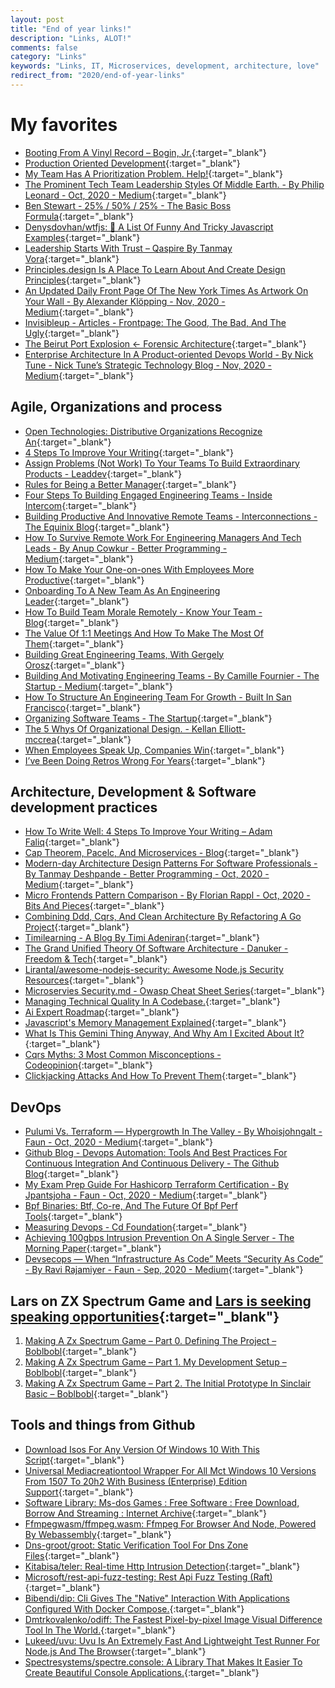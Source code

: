 ```yaml
---
layout: post
title: "End of year links!"
description: "Links, ALOT!"
comments: false
category: "Links"
keywords: "Links, IT, Microservices, development, architecture, love"
redirect_from: "2020/end-of-year-links"
---
```

<!-- markdownlint-disable MD033 MD020 MD025-->
# My favorites<a name="favorites"></a>

- [Booting From A Vinyl Record – Bogin, Jr.](http://boginjr.com/it/sw/dev/vinyl-boot/){:target="_blank"}
- [Production Oriented Development](https://paulosman.me/2019/12/30/production-oriented-development.html){:target="_blank"}
- [My Team Has A Prioritization Problem. Help!](https://twitter.com/shreyas/status/1320105221570228224){:target="_blank"}
- [The Prominent Tech Team Leadership Styles Of Middle Earth. - By Philip Leonard - Oct, 2020 - Medium](https://phil-leonard.medium.com/the-prominent-tech-team-leadership-styles-of-middle-earth-dfcc55c74608){:target="_blank"}
- [Ben Stewart - 25% / 50% / 25% - The Basic Boss Formula](https://www.benjibanjo.com/posts/bossforumla/){:target="_blank"}
- [Denysdovhan/wtfjs: 🤪 A List Of Funny And Tricky Javascript Examples](https://github.com/denysdovhan/wtfjs#readme){:target="_blank"}
- [Leadership Starts With Trust – Qaspire By Tanmay Vora](http://qaspire.com/2020/11/05/leadership-starts-with-trust/){:target="_blank"}
- [Principles.design Is A Place To Learn About And Create Design Principles](https://principles.design/about/){:target="_blank"}
- [An Updated Daily Front Page Of The New York Times As Artwork On Your Wall - By Alexander Klöpping - Nov, 2020 - Medium](https://alexanderklopping.medium.com/an-updated-daily-front-page-of-the-new-york-times-as-artwork-on-your-wall-3b28c3261478){:target="_blank"}
- [Invisibleup - Articles - Frontpage: The Good, The Bad, And The Ugly](https://invisibleup.com/articles/33/){:target="_blank"}
- [The Beirut Port Explosion ← Forensic Architecture](https://forensic-architecture.org/investigation/beirut-port-explosion){:target="_blank"}
- [Enterprise Architecture In A Product-oriented Devops World - By Nick Tune - Nick Tune’s Strategic Technology Blog - Nov, 2020 - Medium](https://medium.com/nick-tune-tech-strategy-blog/enterprise-architecture-in-a-product-oriented-devops-world-516c30b365f4){:target="_blank"}

## Agile, Organizations and process<a name="agile"></a>

- [Open Technologies: Distributive Organizations Recognize An](https://academy.nobl.io/build-back-better-organizational-resilience-covid/){:target="_blank"}
- [4 Steps To Improve Your Writing](https://adamfaliq.com/2020/10/28/write-well/){:target="_blank"}
- [Assign Problems (Not Work) To Your Teams To Build Extraordinary Products - Leaddev](https://leaddev.com/agile-other-ways-working/assign-problems-not-work-your-teams-build-extraordinary-products){:target="_blank"}
- [Rules for Being a Better Manager](https://firstround.com/review/6-counterintuitive-rules-for-being-a-better-manager-advice-from-lambda-school-quip-and-facebook/){:target="_blank"}
- [Four Steps To Building Engaged Engineering Teams - Inside Intercom](https://www.intercom.com/blog/engaged-engineering-teams){:target="_blank"}
- [Building Productive And Innovative Remote Teams - Interconnections - The Equinix Blog](https://blog.equinix.com/blog/2020/10/22/building-productive-and-innovative-remote-teams/){:target="_blank"}
- [How To Survive Remote Work For Engineering Managers And Tech Leads - By Anup Cowkur - Better Programming - Medium](https://medium.com/better-programming/surviving-remote-work-for-engineering-mangers-tech-leads-f53ff4e16ac2){:target="_blank"}
- [How To Make Your One-on-ones With Employees More Productive](https://hbr.org/2016/08/how-to-make-your-one-on-ones-with-employees-more-productive){:target="_blank"}
- [Onboarding To A New Team As An Engineering Leader](https://turing.com/blog/onboarding-to-a-new-team-as-an-engineering-leader/){:target="_blank"}
- [How To Build Team Morale Remotely - Know Your Team - Blog](https://knowyourteam.com/blog/2020/10/29/how-to-build-team-morale-remotely/){:target="_blank"}
- [The Value Of 1:1 Meetings And How To Make The Most Of Them](https://getlighthouse.com/blog/11-meetings-value-make-most/){:target="_blank"}
- [Building Great Engineering Teams, With Gergely Orosz](https://evolutionarymanager.com/building-great-engineering-teams-gergely-orosz/){:target="_blank"}
- [Building And Motivating Engineering Teams - By Camille Fournier - The Startup - Medium](https://medium.com/swlh/building-and-motivating-engineering-teams-24fd56910039){:target="_blank"}
- [How To Structure An Engineering Team For Growth - Built In San Francisco](https://www.builtinsf.com/2020/04/21/how-structure-engineering-team-scale){:target="_blank"}
- [Organizing Software Teams - The Startup](https://medium.com/swlh/how-to-structure-teams-for-building-better-software-products-91e4dea021d){:target="_blank"}
- [The 5 Whys Of Organizational Design. - Kellan Elliott-mccrea](https://kellanem.com/notes/whys-of-organizational-design){:target="_blank"}
- [When Employees Speak Up, Companies Win](https://sloanreview.mit.edu/article/when-employees-speak-up-companies-win/){:target="_blank"}
- [I’ve Been Doing Retros Wrong For Years](https://product.hubspot.com/blog/ive-been-doing-retros-wrong-for-years){:target="_blank"}

## Architecture, Development & Software development practices <a name="development"></a>

- [How To Write Well: 4 Steps To Improve Your Writing – Adam Faliq](https://adamfaliq.com/2020/10/28/write-well/){:target="_blank"}
- [Cap Theorem, Pacelc, And Microservices - Blog](https://ardalis.com/cap-pacelc-and-microservices/){:target="_blank"}
- [Modern-day Architecture Design Patterns For Software Professionals - By Tanmay Deshpande - Better Programming - Oct, 2020 - Medium](https://medium.com/better-programming/modern-day-architecture-design-patterns-for-software-professionals-9056ee1ed977){:target="_blank"}
- [Micro Frontends Pattern Comparison - By Florian Rappl - Oct, 2020 - Bits And Pieces](https://blog.bitsrc.io/microfrontend-pattern-comparison-c50a9d2e4172){:target="_blank"}
- [Combining Ddd, Cqrs, And Clean Architecture By Refactoring A Go Project](https://threedots.tech/post/ddd-cqrs-clean-architecture-combined/){:target="_blank"}
- [Timilearning - A Blog By Timi Adeniran](https://timilearning.com/){:target="_blank"}
- [The Grand Unified Theory Of Software Architecture - Danuker - Freedom & Tech](https://danuker.go.ro/the-grand-unified-theory-of-software-architecture.html){:target="_blank"}
- [Lirantal/awesome-nodejs-security: Awesome Node.js Security Resources](https://github.com/lirantal/awesome-nodejs-security){:target="_blank"}
- [Microservies Security.md - Owasp Cheat Sheet Series](https://cheatsheetseries.owasp.org/cheatsheets/Microservies_security.html?){:target="_blank"}
- [Managing Technical Quality In A Codebase.](https://lethain.com/managing-technical-quality/){:target="_blank"}
- [Ai Expert Roadmap](https://i.am.ai/roadmap/){:target="_blank"}
- [Javascript's Memory Management Explained](https://felixgerschau.com/javascript-memory-management/){:target="_blank"}
- [What Is This Gemini Thing Anyway, And Why Am I Excited About It?](https://drewdevault.com/2020/11/01/What-is-Gemini-anyway.html){:target="_blank"}
- [Cqrs Myths: 3 Most Common Misconceptions - Codeopinion](https://codeopinion.com/cqrs-myths-3-most-common-misconceptions/){:target="_blank"}
- [Clickjacking Attacks And How To Prevent Them](https://auth0.com/blog/preventing-clickjacking-attacks/){:target="_blank"}

## DevOps<a name="devops"></a>

- [Pulumi Vs. Terraform — Hypergrowth In The Valley - By Whoisjohngalt - Faun - Oct, 2020 - Medium](https://medium.com/faun/pulumi-vs-terraform-hypergrowth-in-the-valley-f8e53cb0a263){:target="_blank"}
- [Github Blog - Devops Automation: Tools And Best Practices For Continuous Integration And Continuous Delivery - The Github Blog](https://github.blog/2020-10-29-getting-started-with-devops-automation/){:target="_blank"}
- [My Exam Prep Guide For Hashicorp Terraform Certification - By Jpantsjoha - Faun - Oct, 2020 - Medium](https://medium.com/faun/my-exam-prep-guide-for-hashicorp-terraform-certification-pass-eb21ca0929b6){:target="_blank"}
- [Bpf Binaries: Btf, Co-re, And The Future Of Bpf Perf Tools](http://www.brendangregg.com/blog/2020-11-04/bpf-co-re-btf-libbpf.html){:target="_blank"}
- [Measuring Devops - Cd Foundation](https://cd.foundation/blog/2020/11/05/measuring-devops/){:target="_blank"}
- [Achieving 100gbps Intrusion Prevention On A Single Server - The Morning Paper](https://blog.acolyer.org/2020/11/16/pigasus/){:target="_blank"}
- [Devsecops — When “Infrastructure As Code” Meets “Security As Code” - By Ravi Rajamiyer - Faun - Sep, 2020 - Medium](https://medium.com/faun/devsecops-when-infrastructure-as-code-meets-security-as-code-2a218ce2381d){:target="_blank"}

## Lars on ZX Spectrum Game and [Lars is seeking speaking opportunities](https://boblbobl.com/2020/09/22/seeking-speaking-opportunities/){:target="_blank"}

1. [Making A Zx Spectrum Game – Part 0. Defining The Project – Boblbobl](https://boblbobl.com/2020/11/04/making-a-zx-spectrum-game-part-0-defining-the-project/amp/){:target="_blank"}
2. [Making A Zx Spectrum Game – Part 1. My Development Setup – Boblbobl](https://boblbobl.com/2020/11/10/making-a-zx-spectrum-game-part-1-my-development-setup/){:target="_blank"}
3. [Making A Zx Spectrum Game – Part 2. The Initial Prototype In Sinclair Basic – Boblbobl](https://boblbobl.com/2020/11/17/making-a-zx-spectrum-game-part-2-the-initial-prototype-in-sinclair-basic/){:target="_blank"}

## Tools and things from Github <a name="tools"></a>

- [Download Isos For Any Version Of Windows 10 With This Script](https://www.bleepingcomputer.com/news/microsoft/download-isos-for-any-version-of-windows-10-with-this-script/){:target="_blank"}
- [Universal Mediacreationtool Wrapper For All Mct Windows 10 Versions From 1507 To 20h2 With Business (Enterprise) Edition Support](https://gist.github.com/AveYo/c74dc774a8fb81a332b5d65613187b15){:target="_blank"}
- [Software Library: Ms-dos Games : Free Software : Free Download, Borrow And Streaming : Internet Archive](https://archive.org/details/softwarelibrary_msdos_games?&sort=-downloads&page=1){:target="_blank"}
- [Ffmpegwasm/ffmpeg.wasm: Ffmpeg For Browser And Node, Powered By Webassembly](https://github.com/ffmpegwasm/ffmpeg.wasm){:target="_blank"}
- [Dns-groot/groot: Static Verification Tool For Dns Zone Files](https://github.com/dns-groot/groot){:target="_blank"}
- [Kitabisa/teler: Real-time Http Intrusion Detection](https://github.com/kitabisa/teler){:target="_blank"}
- [Microsoft/rest-api-fuzz-testing: Rest Api Fuzz Testing (Raft)](https://github.com/microsoft/rest-api-fuzz-testing){:target="_blank"}
- [Bibendi/dip: Cli Gives The "Native" Interaction With Applications Configured With Docker Compose.](https://github.com/bibendi/dip){:target="_blank"}
- [Dmtrkovalenko/odiff: The Fastest Pixel-by-pixel Image Visual Difference Tool In The World.](https://github.com/dmtrKovalenko/odiff){:target="_blank"}
- [Lukeed/uvu: Uvu Is An Extremely Fast And Lightweight Test Runner For Node.js And The Browser](https://github.com/lukeed/uvu){:target="_blank"}
- [Spectresystems/spectre.console: A Library That Makes It Easier To Create Beautiful Console Applications.](https://github.com/spectresystems/spectre.console){:target="_blank"}